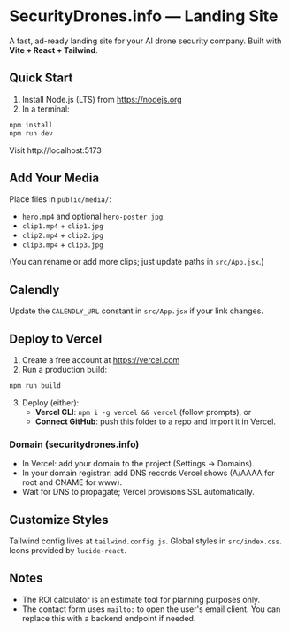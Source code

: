 # SecurityDrones.info — Landing Site

A fast, ad-ready landing site for your AI drone security company. Built with **Vite + React + Tailwind**.

## Quick Start

1) Install Node.js (LTS) from https://nodejs.org
2) In a terminal:
```bash
npm install
npm run dev
```
Visit http://localhost:5173

## Add Your Media

Place files in `public/media/`:
- `hero.mp4` and optional `hero-poster.jpg`
- `clip1.mp4` + `clip1.jpg`
- `clip2.mp4` + `clip2.jpg`
- `clip3.mp4` + `clip3.jpg`

(You can rename or add more clips; just update paths in `src/App.jsx`.)

## Calendly

Update the `CALENDLY_URL` constant in `src/App.jsx` if your link changes.

## Deploy to Vercel

1. Create a free account at https://vercel.com
2. Run a production build:
```bash
npm run build
```
3. Deploy (either):
   - **Vercel CLI**: `npm i -g vercel && vercel` (follow prompts), or
   - **Connect GitHub**: push this folder to a repo and import it in Vercel.

### Domain (securitydrones.info)

- In Vercel: add your domain to the project (Settings → Domains).
- In your domain registrar: add DNS records Vercel shows (A/AAAA for root and CNAME for www).
- Wait for DNS to propagate; Vercel provisions SSL automatically.

## Customize Styles

Tailwind config lives at `tailwind.config.js`. Global styles in `src/index.css`.
Icons provided by `lucide-react`.

## Notes

- The ROI calculator is an estimate tool for planning purposes only.
- The contact form uses `mailto:` to open the user's email client. You can replace this with a backend endpoint if needed.
